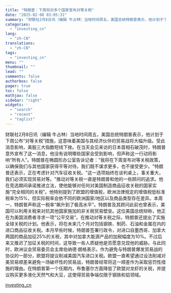 ```yaml
---
title: "特朗普：下周将对多个国家宣布对等关税"
date: "2025-02-08 03:05:31"
summary: "财联社2月8日讯（编辑 牛占林）当地时间周五，美国总统特朗普表示，他计划于下周公布“对等关税”措施..."
categories:
  - "investing_cn"
lang:
  - "zh-CN"
translations:
  - "zh-CN"
tags:
  - "investing_cn"
menu: ""
thumbnail: ""
lead: ""
comments: false
authorbox: false
pager: true
toc: false
mathjax: false
sidebar: "right"
widgets:
  - "search"
  - "recent"
  - "taglist"
---
```


财联社2月8日讯（编辑 牛占林）当地时间周五，美国总统特朗普表示，他计划于下周公布“对等关税”措施，这意味着美国与其经济伙伴的贸易战将大幅升级。受此消息影响，美股三大指数短线下挫。在当天会见来访的日本首相石破茂时，特朗普意外宣布了这一消息，他没有说明哪些国家会受到影响，但声称这一行动将影响“所有人”。特朗普在椭圆形办公室告诉记者："我将在下周宣布对等关税政策，以确保我们与其他国家获得平等对待。我们既不谋求更多，也不接受更少。"特朗普还表示，正在考虑针对汽车征收关税。"这一选项始终在谈判桌上，事关重大，我们必须实现贸易对等。"推动对等关税一直是特朗普和他的一些顾问的追求。他在竞选期间承诺推进立法，使他能够对任何对美国制造商品征收关税的国家实施“完全相同的关税”。他特别提到了欧盟的增值税，欧洲法律规定的增值税低标准税率为15%，但实际税率会依不同的欧洲国家/地区以及商品类型存在差异。本周一，特朗普声称这一税率“飙升到了极高水平”。特朗普及其顾问此前也曾表示，美国可以利用关税来对抗其他国家施加的非关税贸易壁垒。这位美国总统辩称，他正在为美国消费者寻求一项“公平交易”。在推动对等关税之际，特朗普还提出了实施全球关税的计划。他表示，将在未来几个月对包括钢铁、制药、石油和金属在内的进口商品征收关税。本月早些时候，特朗普签署行政令，对进口自墨西哥、加拿大两国的商品加征25%的关税，其中对加拿大能源产品的加税幅度为10%。不过后来又推迟了加征关税的时间，这导致一些人质疑他是否愿意兑现他的威胁。与此同时，欧洲议会贸易委员会主席伯纳德·朗格表示，作为避免与特朗普爆发贸易战的协议的一部分，欧盟将提议削减美国汽车进口关税。欧盟一直希望通过设法削减对美贸易顺差来避免一场破坏性的贸易战，特朗普经常将这一顺差作为采取惩罚性措施的理由。在特朗普第一个任期内，布鲁塞尔方面降低了欧盟对龙虾的关税，并提议购买更多液化天然气和大豆，这使得贸易争端仅限于钢铁和铝领域。

[investing_cn](https://cn.investing.com/news/stock-market-news/article-2662883)
